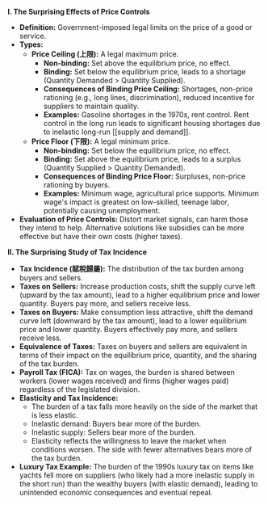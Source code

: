 
**I. The Surprising Effects of Price Controls**

- **Definition:** Government-imposed legal limits on the price of a good or service.
- **Types:**
    - **Price Ceiling (上限):** A legal maximum price.
        - **Non-binding:** Set above the equilibrium price, no effect.
        - **Binding:** Set below the equilibrium price, leads to a shortage (Quantity Demanded > Quantity Supplied).
        - **Consequences of Binding Price Ceiling:** Shortages, non-price rationing (e.g., long lines, discrimination), reduced incentive for suppliers to maintain quality.
        - **Examples:** Gasoline shortages in the 1970s, rent control. Rent control in the long run leads to significant housing shortages due to inelastic long-run [[supply and demand]].
    - **Price Floor (下限):** A legal minimum price.
        - **Non-binding:** Set below the equilibrium price, no effect.
        - **Binding:** Set above the equilibrium price, leads to a surplus (Quantity Supplied > Quantity Demanded).
        - **Consequences of Binding Price Floor:** Surpluses, non-price rationing by buyers.
        - **Examples:** Minimum wage, agricultural price supports. Minimum wage's impact is greatest on low-skilled, teenage labor, potentially causing unemployment.
- **Evaluation of Price Controls:** Distort market signals, can harm those they intend to help. Alternative solutions like subsidies can be more effective but have their own costs (higher taxes).

**II. The Surprising Study of Tax Incidence**

- **Tax Incidence (賦稅歸屬):** The distribution of the tax burden among buyers and sellers.
- **Taxes on Sellers:** Increase production costs, shift the supply curve left (upward by the tax amount), lead to a higher equilibrium price and lower quantity. Buyers pay more, and sellers receive less.
- **Taxes on Buyers:** Make consumption less attractive, shift the demand curve left (downward by the tax amount), lead to a lower equilibrium price and lower quantity. Buyers effectively pay more, and sellers receive less.
- **Equivalence of Taxes:** Taxes on buyers and sellers are equivalent in terms of their impact on the equilibrium price, quantity, and the sharing of the tax burden.
- **Payroll Tax (FICA):** Tax on wages, the burden is shared between workers (lower wages received) and firms (higher wages paid) regardless of the legislated division.
- **Elasticity and Tax Incidence:**
    - The burden of a tax falls more heavily on the side of the market that is less elastic.
    - Inelastic demand: Buyers bear more of the burden.
    - Inelastic supply: Sellers bear more of the burden.
    - Elasticity reflects the willingness to leave the market when conditions worsen. The side with fewer alternatives bears more of the tax burden.
- **Luxury Tax Example:** The burden of the 1990s luxury tax on items like yachts fell more on suppliers (who likely had a more inelastic supply in the short run) than the wealthy buyers (with elastic demand), leading to unintended economic consequences and eventual repeal.